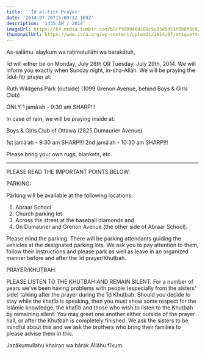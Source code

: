 ```yaml
---
title: 'ʿĪd al-Fiṭr Prayer'
date: '2014-07-26T15:09:32.169Z'
description: '1435 AH / 2014'
imageUrl: https://64.media.tumblr.com/b5cf980948dc89c5c85d6d51f0b8f8c0/b74219b1b75e51a1-c7/s1280x1920/7fa23b94a734356da40e34a34b5b08be5df7efe2.jpg
thumbnailUrl: https://www.icna.org/wp-content/uploads/2014/07/etiquettes-eid.jpg
---
```


As-salāmu ʿalaykum wa raḥmatullāhi wa barakātuh,

ʿīd will either be on Monday, July 28th OR Tuesday, July 29th, 2014. We will inform you exactly when Sunday night, in-sha-Allāh. We will be praying the ʿīdul-fiṭr prayer at:

Ruth Wildgens Park (outside)
(1099 Grenon Avenue, behind Boys & Girls Club)

ONLY 1 jamāʿah - 9:30 am SHARP!!!

In case of rain, we will be praying inside at:

Boys & Girls Club of Ottawa
(2825 Dumaurier Avenue)

1st jamāʿah - 9:30 am SHARP!!!
2nd jamāʿah - 10:30 am SHARP!!!

Please bring your own rugs, blankets, etc.

---

PLEASE READ THE IMPORTANT POINTS BELOW:

PARKING:

Parking will be available at the following locations:

1. Abraar School
2. Church parking lot
3. Across the street at the baseball diamonds and
4. On Dumaurier and Grenon Avenue (the other side of Abraar School).

Please mind the parking. There will be parking attendants guiding the vehicles at the designated parking lots. We ask you to pay attention to them, follow their instructions and please park as well as leave in an organized manner before and after the ʿīd prayer/Khuṭbah.

PRAYER/KHUṬBAH:

PLEASE LISTEN TO THE KHUṬBAH AND REMAIN SILENT. For a number of years we've been having problems with people (especially from the sisters' side) talking after the prayer during the ʿīd Khuṭbah. Should you decide to stay while the khaṭīb is speaking, then you must show some respect for the Islāmic knowledge, the khaṭīb and those who wish to listen to the Khuṭbah by remaining silent. You may greet one another either outside of the prayer hall, or after the Khuṭbah is completely finished. We ask the sisters to be mindful about this and we ask the brothers who bring their families to please advise them in this.

Jazākumullahu khairan wa bārak Allāhu fīkum.
